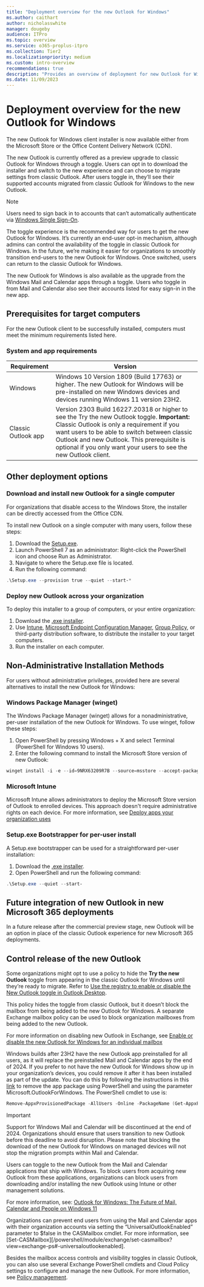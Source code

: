 ```yaml
---
title: "Deployment overview for the new Outlook for Windows"
ms.author: caithart
author: nicholasswhite
manager: dougeby
audience: ITPro
ms.topic: overview
ms.service: o365-proplus-itpro
ms.collection: Tier2
ms.localizationpriority: medium
ms.custom: intro-overview
recommendations: true
description: "Provides an overview of deployment for new Outlook for Windows"
ms.date: 11/09/2023
---
```


# Deployment overview for the new Outlook for Windows

The new Outlook for Windows client installer is now available either from the Microsoft Store or the Office Content Delivery Network (CDN).

The new Outlook is currently offered as a preview upgrade to classic Outlook for Windows through a toggle. Users can opt in to download the installer and switch to the new experience and can choose to migrate settings from classic Outlook. After users toggle in, they’ll see their supported accounts migrated from classic Outlook for Windows to the new Outlook.

> [!NOTE]
> Users need to sign back in to accounts that can’t automatically authenticate via [Windows Single Sign-On](/DeployOffice/outlook/get-started/supported-account-types.md).

The toggle experience is the recommended way for users to get the new Outlook for Windows. It’s currently an end-user opt-in mechanism, although admins can control the availability of the toggle in classic Outlook for Windows. In the future, we’re making it easier for organizations to smoothly transition end-users to the new Outlook for Windows. Once switched, users can return to the classic Outlook for Windows.

The new Outlook for Windows is also available as the upgrade from the Windows Mail and Calendar apps through a toggle. Users who toggle in from Mail and Calendar also see their accounts listed for easy sign-in in the new app.

## Prerequisites for target computers

For the new Outlook client to be successfully installed, computers must meet the minimum requirements listed here.

### System and app requirements

Requirement | Version
------------|-------
Windows | Windows 10 Version 1809 (Build 17763) or higher. The new Outlook for Windows will be pre-installed on new Windows devices and devices running Windows 11 version 23H2.
Classic Outlook app | Version 2303 Build 16227.20318 or higher to see the Try the new Outlook toggle. **Important:** Classic Outlook is only a requirement if you want users to be able to switch between classic Outlook and new Outlook. This prerequisite is optional if you only want your users to see the new Outlook client.

## Other deployment options

### Download and install new Outlook for a single computer
For organizations that disable access to the Windows Store, the installer can be directly accessed from the Office CDN.

To install new Outlook on a single computer with many users, follow these steps:
1. Download the [Setup.exe](https://go.microsoft.com/fwlink/?linkid=2207851).
2. Launch PowerShell 7 as an administrator: Right-click the PowerShell icon and choose Run as Administrator.
3. Navigate to where the Setup.exe file is located.
4. Run the following command: 
```powershell
.\Setup.exe --provision true --quiet --start-*
```

### Deploy new Outlook across your organization
To deploy this installer to a group of computers, or your entire organization:
1. Download the [.exe installer](https://go.microsoft.com/fwlink/?linkid=2207851).
2. Use [Intune](/mem/intune/fundamentals/what-is-intune), [Microsoft Endpoint Configuration Manager](/mem/configmgr/core/understand/introduction), [Group Policy](/troubleshoot/windows-server/group-policy/use-group-policy-to-install-software), or third-party distribution software, to distribute the installer to your target computers.
3. Run the installer on each computer.

## Non-Administrative Installation Methods

For users without administrative privileges, provided here are several alternatives to install the new Outlook for Windows:

### Windows Package Manager (winget)

The Windows Package Manager (winget) allows for a nonadministrative, per-user installation of the new Outlook for Windows. To use winget, follow these steps:

1. Open PowerShell by pressing Windows + X and select Terminal (PowerShell for Windows 10 users).
2. Enter the following command to install the Microsoft Store version of new Outlook:
```powershell
winget install -i -e --id=9NRX63209R7B --source=msstore --accept-package-agreements
```

### Microsoft Intune

Microsoft Intune allows administrators to deploy the Microsoft Store version of Outlook to enrolled devices. This approach doesn't require administrative rights on each device. For more information, see [Deploy apps your organization uses](/mem/intune/fundamentals/manage-apps#deploy-apps-your-organization-uses)

### Setup.exe Bootstrapper for per-user install

A Setup.exe bootstrapper can be used for a straightforward per-user installation:

1. Download the [.exe installer](https://go.microsoft.com/fwlink/?linkid=2207851).
2. Open PowerShell and run the following command:
```powershell
.\Setup.exe --quiet --start-
```

## Future integration of new Outlook in new Microsoft 365 deployments

In a future release after the commercial preview stage, new Outlook will be an option in place of the classic Outlook experience for new Microsoft 365 deployments.

## Control release of the new Outlook

Some organizations might opt to use a policy to hide the **Try the new Outlook** toggle from appearing in the classic Outlook for Windows until they’re ready to migrate. Refer to [Use the registry to enable or disable the New Outlook toggle in Outlook Desktop](/exchange/clients-and-mobile-in-exchange-online/outlook-on-the-web/enable-disable-employee-access-new-outlook#use-the-registry-to-enable-or-disable-the-new-outlook-toggle-in-outlook-desktop).

This policy hides the toggle from classic Outlook, but it doesn’t block the mailbox from being added to the new Outlook for Windows. A separate Exchange mailbox policy can be used to block organization mailboxes from being added to the new Outlook.

For more information on disabling new Outlook in Eschange, see [Enable or disable the new Outlook for Windows for an individual mailbox](/exchange/clients-and-mobile-in-exchange-online/outlook-on-the-web/enable-disable-employee-access-new-outlook#enable-or-disable-the-new-outlook-for-windows-for-an-individual-mailbox)

Windows builds after 23H2 have the new Outlook app preinstalled for all users, as it will replace the preinstalled Mail and Calendar apps by the end of 2024. If you prefer to not have the new Outlook for Windows show up in your organization’s devices, you could remove it after it has been installed as part of the update. You can do this by following the instructions in 
this [link](/powershell/module/dism/remove-appxprovisionedpackage) to remove the app package using PowerShell and using the parameter Microsoft.OutlookForWindows.
The PowerShell cmdlet to use is:
```powershell
Remove-AppxProvisionedPackage -AllUsers -Online -PackageName (Get-AppxPackage Microsoft.OutlookForWindows).PackageFullName
``` 

> [!IMPORTANT]
> Support for Windows Mail and Calendar will be discontinued at the end of 2024. Organizations should ensure that users transition to new Outlook before this deadline to avoid disruption. Please note that blocking the download of the new Outlook for Windows on managed devices will not stop the migration prompts within Mail and Calendar.

Users can toggle to the new Outlook from the Mail and Calendar applications that ship with Windows. To block users from acquiring new Outlook from these applications, organizations can block users from downloading and/or installing the new Outlook using Intune or other management solutions.

For more information, see: [Outlook for Windows: The Future of Mail, Calendar and People on Windows 11](https://support.microsoft.com/office/outlook-for-windows-the-future-of-mail-calendar-and-people-on-windows-11-715fc27c-e0f4-4652-9174-47faa751b199)

Organizations can prevent end users from using the Mail and Calendar apps with their organization accounts via setting the “UniversalOutlookEnabled” parameter to $false in the CASMailbox cmdlet. For more information, see [Set-CASMailbox][/powershell/module/exchange/set-casmailbox?view=exchange-ps#-universaloutlookenabled].

Besides the mailbox access controls and visibility toggles in classic Outlook, you can also use several Exchange PowerShell cmdlets and Cloud Policy settings to configure and manage the new Outlook. For more information, see [Policy management](/DeployOffice/outlook/manage/policy-management.md).